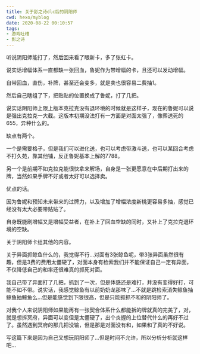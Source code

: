 ```yaml
---
title: 关于影之诗dlc后的阴阳师
cwd: hexo/myblog
date: 2020-08-22 00:10:57
tags:
- 游戏吐槽
- 影之诗
---
```


听说阴阳师能打了，然后回来看了眼新卡，多了张虹卡。

说实话增幅体系一直都缺一张回血，鲁妮作为带增幅的卡，且还可以发动增幅。

自带回血，直伤，补牌，甚至还会变多，就是卖也很容易二费抽1。

然后自己瞎组了下，把贴贴的位置换成了鲁妮，打了几把。

说实话阴阳师上限上版本克拉克没有退环境的时候就是这样子，现在的鲁妮可以说是强出克拉克一大截。这版本初期没法打有一方面是对面太强了，像葬送死的655，异种什么的。

缺点有两个。

一个是需要格子，但是我们可以进化送，也可以考虑带激斗送，也可以某回合考虑不打久苑，靠其他铺，反正鲁妮基本上解的7788。

另一个是前期不如克拉克能很快拿来解场，自身是一张更愿意在中后期打出来的牌，当然如果手牌不好或者太好可以选择卖。

优点的话。

因为鲁妮和预知未来带来的过牌力，以及增加了增幅浓度新桃更容易多抽，感觉已经没有太大必要带贴贴了。

自身既能刷增幅又是增幅受益者，在补上了回血空缺的同时，又补上了克拉克退环境的空缺。

关于阴阳师卡组其他的内容。

关于异面抓鲸鱼什么的，我觉得不行...对面有3张鲸鱼呢，带3张异面虽然很有趣，但是3费的费用太僵硬了，对面本身有检索我们并不能保证自己一定有异面，不仅降低自己的和率还很难真的抓死对面。

我自己带了异面打了几把，抓到了一次，但是体感还是难打，并没有变得好打，可能不如不带。说实话，我感觉鲸鱼有以前奶奶龙那味了...不就是跳检索消失鲸鱼抽鲸鱼抽鲸鱼么...但是能感觉到下限很高，但是只能抓抓不和的阴阳师了。

对我个人来说阴阳师如果能再有一张契合体系什么都能拆的牌就真的完美了，对，就是想拆冥府，异面可以变但是太僵硬了，出个炎握的上位替代什么的再好不过了。虽然遇到冥府的那几把没输，但是那是对面没有和，如果和了真的不好说。

写这篇下来是因为自己又想玩阴阳师了...但是时间不允许，所以分析分析就这样吧...

